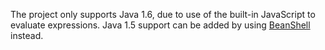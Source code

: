 The project only supports Java 1.6, due to use of the built-in JavaScript to evaluate expressions. Java 1.5 support can be added by using [BeanShell](http://www.beanshell.org/) instead.



